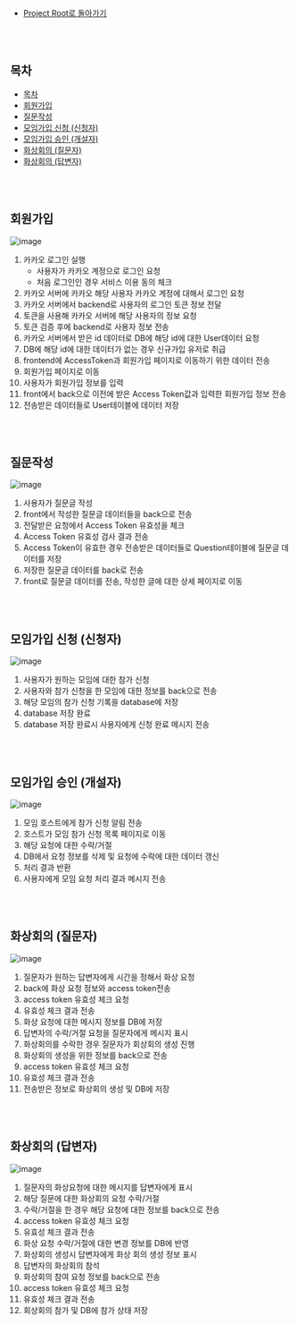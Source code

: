 - [Project Root로 돌아가기](../../README.md)

<br><br>

## 목차
- [목차](#목차)
- [회원가입](#회원가입)
- [질문작성](#질문작성)
- [모임가입 신청 (신청자)](#모임가입-신청-신청자)
- [모임가입 승인 (개설자)](#모임가입-승인-개설자)
- [화상회의 (질문자)](#화상회의-질문자)
- [화상회의 (답변자)](#화상회의-답변자)

<br><br>

## 회원가입

![image](https://user-images.githubusercontent.com/45550607/127545426-c6037a91-1326-4b62-a5a7-ff336641b526.png)

1. 카카오 로그인 실행
   - 사용자가 카카오 계정으로 로그인 요청
   - 처음 로그인인 경우 서비스 이용 동의 체크
2. 카카오 서버에 카카오 해당 사용자 카카오 계정에 대해서 로그인 요청
3. 카카오 서버에서 backend로 사용자의 로그인 토큰 정보 전달
4. 토큰을 사용해 카카오 서버에 해당 사용자의 정보 요청
5. 토큰 검증 후에 backend로 사용자 정보 전송
6. 카카오 서버에서 받은 id 데이터로 DB에 해당 id에 대한 User데이터 요청
7. DB에 해당 id에 대한 데이터가 없는 경우 신규가입 유저로 취급
8. frontend에 AccessToken과 회원가입 페이지로 이동하기 위한 데이터 전송
9. 회원가입 페이지로 이동
10. 사용자가 회원가입 정보를 입력
11. front에서 back으로 이전에 받은 Access Token값과 입력한 회원가입 정보 전송
12. 전송받은 데이터들로 User테이블에 데이터 저장

<br><br>

## 질문작성

![image](https://user-images.githubusercontent.com/45550607/127545431-ace83b20-c4f9-4454-a0b1-b45f0c0195aa.png)

1. 사용자가 질문글 작성
2. front에서 작성한 질문글 데이터들을 back으로 전송
3. 전달받은 요청에서 Access Token 유효성을 체크
4. Access Token 유효성 검사 결과 전송
5. Access Token이 유효한 경우 전송받은 데이터들로 Question테이블에 질문글 데이터를 저장
6. 저장한 질문글 데이터를 back로 전송
7. front로 질문글 데이터를 전송, 작성한 글에 대한 상세 페이지로 이동

<br><br>

## 모임가입 신청 (신청자)

![image](https://user-images.githubusercontent.com/45550607/127546449-806a34ee-cdc8-4e58-beeb-1694a1d764b9.png)

1. 사용자가 원하는 모임에 대한 참가 신청
2. 사용자와 참가 신청을 한 모임에 대한 정보를 back으로 전송
3. 해당 모임의 참가 신청 기록을 database에 저장
4. database 저장 완료
5. database 저장 완료시 사용자에게 신청 완료 메시지 전송

<br><br>

## 모임가입 승인 (개설자)

![image](https://user-images.githubusercontent.com/45550607/127545439-a5a6eeb8-4c9f-4de3-af91-f9fea03911cf.png)

1. 모임 호스트에게 참가 신청 알림 전송
2. 호스트가 모임 참가 신청 목록 페이지로 이동
3. 해당 요청에 대한 수락/거절
4. DB에서 요청 정보를 삭제 및 요청에 수락에 대한 데이터 갱신
5. 처리 결과 반환
6. 사용자에게 모임 요청 처리 결과 메시지 전송

<br><br>

## 화상회의 (질문자)

![image](https://user-images.githubusercontent.com/45550607/127545444-efb6fbce-d349-4541-abde-3681bfba7b53.png)

1. 질문자가 원하는 답변자에게 시간을 정해서 화상 요청
2. back에 화상 요청 정보와 access token전송
3. access token 유효성 체크 요청
4. 유효성 체크 결과 전송
5. 화상 요청에 대한 메시지 정보를 DB에 저장
6. 답변자의 수락/거절 요청을 질문자에게 메시지 표시
7. 화상회의를 수락한 경우 질문자가 회상회의 생성 진행
8. 화상회의 생성을 위한 정보를 back으로 전송
9. access token 유효성 체크 요청
10. 유효성 체크 결과 전송
11. 전송받은 정보로 화상회의 생성 및 DB에 저장


<br><br>

## 화상회의 (답변자)

![image](https://user-images.githubusercontent.com/45550607/127545453-609451b2-3d1b-4190-a998-19b3055702d1.png)

1. 질문자의 화상요청에 대한 메시지를 답변자에게 표시
2. 해당 질문에 대한 화상회의 요청 수락/거절
3. 수락/거절을 한 경우 해당 요청에 대한 정보를 back으로 전송
4. access token 유효성 체크 요청
5. 유효성 체크 결과 전송
6. 화상 요청 수락/거절에 대한 변경 정보를 DB에 반영
7. 화상회의 생성시 답변자에게 화상 회의 생성 정보 표시
8. 답변자의 화상회의 참석
9. 화상회의 참여 요청 정보를 back으로 전송
10. access token 유효성 체크 요청
11. 유효성 체크 결과 전송
12. 회상회의 참가 및 DB에 참가 상태 저장

